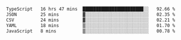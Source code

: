 <!--START_SECTION:waka-->

```txt
TypeScript   16 hrs 47 mins  ███████████████████████░░   92.66 %
JSON         25 mins         ▓░░░░░░░░░░░░░░░░░░░░░░░░   02.35 %
CSV          24 mins         ▓░░░░░░░░░░░░░░░░░░░░░░░░   02.21 %
YAML         18 mins         ▒░░░░░░░░░░░░░░░░░░░░░░░░   01.70 %
JavaScript   8 mins          ▒░░░░░░░░░░░░░░░░░░░░░░░░   00.78 %
```

<!--END_SECTION:waka-->